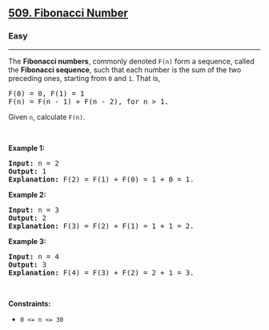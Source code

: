<h2><a href="https://leetcode.com/problems/fibonacci-number/">509. Fibonacci Number</a></h2><h3>Easy</h3><hr><div style="user-select: auto;"><p style="user-select: auto;">The <b style="user-select: auto;">Fibonacci numbers</b>, commonly denoted <code style="user-select: auto;">F(n)</code> form a sequence, called the <b style="user-select: auto;">Fibonacci sequence</b>, such that each number is the sum of the two preceding ones, starting from <code style="user-select: auto;">0</code> and <code style="user-select: auto;">1</code>. That is,</p>

<pre style="position: relative; user-select: auto;">F(0) = 0, F(1) = 1
F(n) = F(n - 1) + F(n - 2), for n &gt; 1.
<div class="open_grepper_editor" title="Edit &amp; Save To Grepper" style="user-select: auto;"></div></pre>

<p style="user-select: auto;">Given <code style="user-select: auto;">n</code>, calculate <code style="user-select: auto;">F(n)</code>.</p>

<p style="user-select: auto;">&nbsp;</p>
<p style="user-select: auto;"><strong style="user-select: auto;">Example 1:</strong></p>

<pre style="position: relative; user-select: auto;"><strong style="user-select: auto;">Input:</strong> n = 2
<strong style="user-select: auto;">Output:</strong> 1
<strong style="user-select: auto;">Explanation:</strong> F(2) = F(1) + F(0) = 1 + 0 = 1.
<div class="open_grepper_editor" title="Edit &amp; Save To Grepper" style="user-select: auto;"></div></pre>

<p style="user-select: auto;"><strong style="user-select: auto;">Example 2:</strong></p>

<pre style="position: relative; user-select: auto;"><strong style="user-select: auto;">Input:</strong> n = 3
<strong style="user-select: auto;">Output:</strong> 2
<strong style="user-select: auto;">Explanation:</strong> F(3) = F(2) + F(1) = 1 + 1 = 2.
<div class="open_grepper_editor" title="Edit &amp; Save To Grepper" style="user-select: auto;"></div></pre>

<p style="user-select: auto;"><strong style="user-select: auto;">Example 3:</strong></p>

<pre style="position: relative; user-select: auto;"><strong style="user-select: auto;">Input:</strong> n = 4
<strong style="user-select: auto;">Output:</strong> 3
<strong style="user-select: auto;">Explanation:</strong> F(4) = F(3) + F(2) = 2 + 1 = 3.
<div class="open_grepper_editor" title="Edit &amp; Save To Grepper" style="user-select: auto;"></div></pre>

<p style="user-select: auto;">&nbsp;</p>
<p style="user-select: auto;"><strong style="user-select: auto;">Constraints:</strong></p>

<ul style="user-select: auto;">
	<li style="user-select: auto;"><code style="user-select: auto;">0 &lt;= n &lt;= 30</code></li>
</ul>
</div>